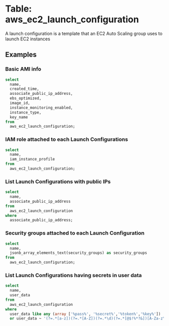 # Table: aws_ec2_launch_configuration

A launch configuration is a template that an EC2 Auto Scaling group uses to launch EC2 instances

## Examples

### Basic AMI info

```sql
select
  name,
  created_time,
  associate_public_ip_address,
  ebs_optimized,
  image_id,
  instance_monitoring_enabled,
  instance_type,
  key_name
from
  aws_ec2_launch_configuration;
```

### IAM role attached to each Launch Configurations

```sql
select
  name,
  iam_instance_profile
from
  aws_ec2_launch_configuration;
```

### List Launch Configurations with public IPs

```sql
select
  name,
  associate_public_ip_address
from
  aws_ec2_launch_configuration
where
  associate_public_ip_address;
```

### Security groups attached to each Launch Configuration

```sql
select
  name,
  jsonb_array_elements_text(security_groups) as security_groups
from
  aws_ec2_launch_configuration;
```

### List Launch Configurations having secrets in user data

```sql
select
  name,
  user_data
from
  aws_ec2_launch_configuration
where
  user_data like any (array ['%pass%', '%secret%','%token%','%key%'])
  or user_data ~ '(?=.*[a-z])(?=.*[A-Z])(?=.*\d)(?=.*[@$!%*?&])[A-Za-z\d@$!%*?&]';
```
